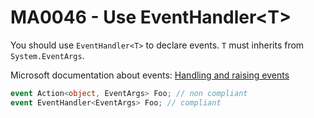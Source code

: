 # MA0046 - Use EventHandler\<T\>

You should use `EventHandler<T>` to declare events. `T` must inherits from `System.EventArgs`.

Microsoft documentation about events: [Handling and raising events](https://docs.microsoft.com/en-us/dotnet/standard/events/)

````csharp
event Action<object, EventArgs> Foo; // non compliant
event EventHandler<EventArgs> Foo; // compliant
````
